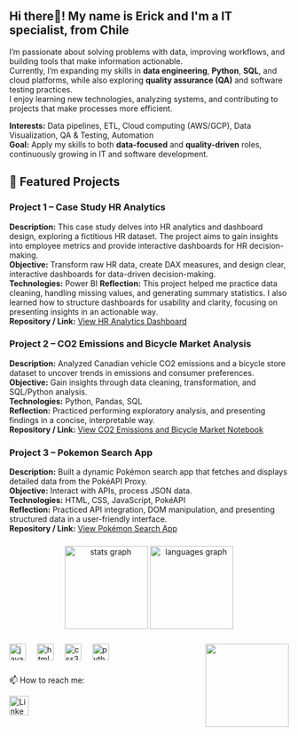 <!--
**Nostrand/Nostrand** is a ✨ _special_ ✨ repository because its `README.md` (this file) appears on your GitHub profile.

Saved for later:

- 🔭 I’m currently working on ...
- 🌱 I’m currently learning ...
- 👯 I’m looking to collaborate on ...
- 🤔 I’m looking for help with ...
- 💬 Ask me about ...
- 📫 How to reach me: ...
- ⚡ Fun fact: ...
-->
<h2 align="left">Hi there👋! My name is Erick and I'm a IT specialist, from Chile</h2>

I’m passionate about solving problems with data, improving workflows, and building tools that make information actionable.  
Currently, I’m expanding my skills in **data engineering**, **Python**, **SQL**, and cloud platforms, while also exploring **quality assurance (QA)** and software testing practices.  
I enjoy learning new technologies, analyzing systems, and contributing to projects that make processes more efficient.

**Interests:** Data pipelines, ETL, Cloud computing (AWS/GCP), Data Visualization, QA & Testing, Automation  
**Goal:** Apply my skills to both **data-focused** and **quality-driven** roles, continuously growing in IT and software development.

## 🧩 Featured Projects

### Project 1 – Case Study HR Analytics
**Description:** This case study delves into HR analytics and dashboard design, exploring a fictitious HR dataset. The project aims to gain insights into employee metrics and provide interactive dashboards for HR decision-making.  
**Objective:** Transform raw HR data, create DAX measures, and design clear, interactive dashboards for data-driven decision-making.  
**Technologies:** Power BI
**Reflection:** This project helped me practice data cleaning, handling missing values, and generating summary statistics. I also learned how to structure dashboards for usability and clarity, focusing on presenting insights in an actionable way.  
**Repository / Link:** [View HR Analytics Dashboard](https://github.com/Nostrand/data-analysis-projects/blob/main/case-study-hr-analytics-in-power-bi/case-study-hr-analytics.md)

### Project 2 – CO2 Emissions and Bicycle Market Analysis
**Description:** Analyzed Canadian vehicle CO2 emissions and a bicycle store dataset to uncover trends in emissions and consumer preferences.
**Objective:** Gain insights through data cleaning, transformation, and SQL/Python analysis.  
**Technologies:** Python, Pandas, SQL  
**Reflection:** Practiced performing exploratory analysis, and presenting findings in a concise, interpretable way.  
**Repository / Link:** [View CO2 Emissions and Bicycle Market Notebook](https://github.com/Nostrand/data-analysis-projects/blob/main/co2-emissions-and-bicycle-market-analysis/co2-emissions-and-bicycle-market-analysis.ipynb)

### Project 3 – Pokemon Search App
**Description:** Built a dynamic Pokémon search app that fetches and displays detailed data from the PokéAPI Proxy.  
**Objective:** Interact with APIs, process JSON data.   
**Technologies:** HTML, CSS, JavaScript, PokéAPI  
**Reflection:** Practiced API integration, DOM manipulation, and presenting structured data in a user-friendly interface.  
**Repository / Link:**  [View Pokémon Search App](https://nostrand.github.io/javascript-algorithms-data-structures-fcc/project-poke-search/index.html)

###

<div align="center">
  <img src="https://github-readme-stats.vercel.app/api?username=nostrand&hide_title=false&hide_rank=false&show_icons=true&include_all_commits=true&count_private=true&disable_animations=false&theme=neon&locale=en&hide_border=false" height="150" alt="stats graph"  />
  <img src="https://github-readme-stats.vercel.app/api/top-langs?username=nostrand&locale=en&hide_title=false&layout=compact&card_width=320&langs_count=5&theme=neon&hide_border=false" height="150" alt="languages graph"  />
</div>

###

<img align="right" height="150" src="https://media.giphy.com/media/v1.Y2lkPTc5MGI3NjExZ2RqMnZqNDNhNjhyNmp2a2xodWhyZW5kMXZvb3RjcmYxZjA4Nm1vZyZlcD12MV9naWZzX3NlYXJjaCZjdD1n/NytMLKyiaIh6VH9SPm/giphy.gif"  />

###

<div align="left">
  <img src="https://cdn.jsdelivr.net/gh/devicons/devicon/icons/javascript/javascript-original.svg" height="30" alt="javascript logo"  />
  <img width="12" />
  <img src="https://cdn.jsdelivr.net/gh/devicons/devicon/icons/html5/html5-original.svg" height="30" alt="html5 logo"  />
  <img width="12" />
  <img src="https://cdn.jsdelivr.net/gh/devicons/devicon/icons/css3/css3-original.svg" height="30" alt="css3 logo"  />
  <img width="12" />
  <img src="https://cdn.jsdelivr.net/gh/devicons/devicon/icons/python/python-original.svg" height="30" alt="python logo"  />
  <img width="12" />
</div>

###

📫 How to reach me:
<div align="left">
  <a href="https://www.linkedin.com/in/erickcalabranos%C3%A1ez/?locale=en_US">
    <img src="https://img.shields.io/static/v1?message=LinkedIn&logo=linkedin&label=&color=0077B5&logoColor=white&labelColor=&style=for-the-badge" height="35" alt="LinkedIn Badge"/>
  </a>
</div>

###

<br clear="both">

<!-- <img src="https://raw.githubusercontent.com/nostrand/nostrand/output/snake.svg" alt="Snake animation" /> for future commit-->

###

